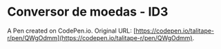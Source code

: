 # Conversor de moedas - ID3

A Pen created on CodePen.io. Original URL: [https://codepen.io/talitape-r/pen/QWgOdmm](https://codepen.io/talitape-r/pen/QWgOdmm).


